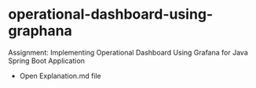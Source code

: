 # operational-dashboard-using-graphana
Assignment: Implementing Operational Dashboard Using Grafana for Java Spring Boot Application

- Open Explanation.md file
  
